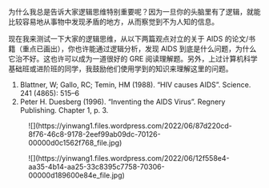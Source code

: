 为什么我总是告诉大家逻辑思维特别重要呢？因为一旦你的头脑里有了逻辑，就能比较容易地从事物中发现矛盾的地方，从而察觉到不为人知的信息。

现在我来测试一下大家的逻辑思维，从以下两篇观点对立的关于 AIDS 的论文/书籍（重点已画出），你也许能通过逻辑分析，发现 AIDS 到底是什么问题，为什么它治不好。这也许可以成为一道很好的 GRE 阅读理解题。另外，上过计算机科学基础班或进阶班的同学，我鼓励他们使用学到的知识来理解这里的问题。

1.  Blattner, W; Gallo, RC; Temin, HM (1988). “HIV causes AIDS”. Science. 241 (4865): 515–6
2.  Peter H. Duesberg (1996). “Inventing the AIDS Virus”. Regnery Publishing. Chapter 1, p. 3.

<figure class="wp-block-image">![](https://yinwang1.files.wordpress.com/2022/06/87d220cd-8f76-46c8-9178-2eef99ab09dc-70126-00000d0c1562f768_file.jpg)</figure>

<figure class="wp-block-image">![](https://yinwang1.files.wordpress.com/2022/06/12f558e4-aa35-4b14-aa25-33c8395c7758-70306-00000d189600e84e_file.jpg)</figure>
